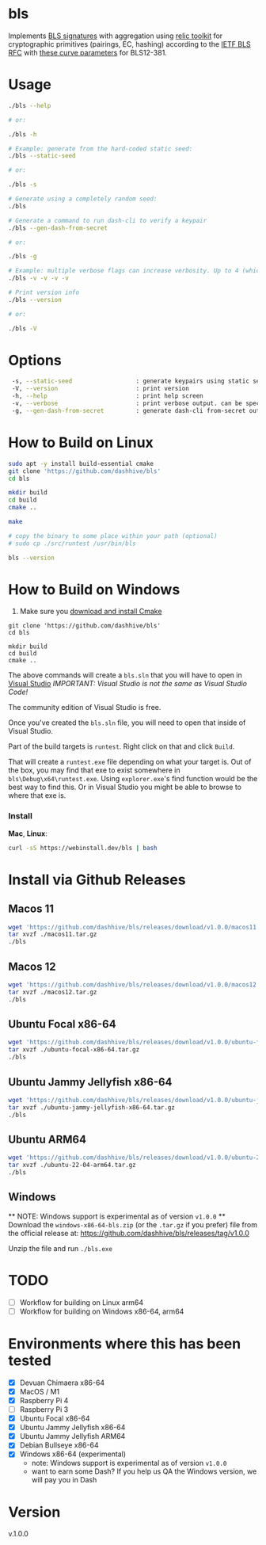 # bls
Implements [BLS signatures](https://github.com/Chia-Network/bls-signatures) with aggregation using [relic toolkit](https://github.com/relic-toolkit/relic) for cryptographic primitives (pairings, EC, hashing) according to the [IETF BLS RFC](https://datatracker.ietf.org/doc/draft-irtf-cfrg-bls-signature/) with [these curve parameters](https://datatracker.ietf.org/doc/draft-irtf-cfrg-pairing-friendly-curves/) for BLS12-381.

# Usage
```sh
./bls --help

# or:

./bls -h

# Example: generate from the hard-coded static seed:
./bls --static-seed

# or:

./bls -s

# Generate using a completely random seed:
./bls

# Generate a command to run dash-cli to verify a keypair
./bls --gen-dash-from-secret

# or:

./bls -g

# Example: multiple verbose flags can increase verbosity. Up to 4 (which is lots of debug output)
./bls -v -v -v -v

# Print version info
./bls --version

# or:

./bls -V

```

# Options
``` sh
 -s, --static-seed                  : generate keypairs using static seed
 -V, --version                      : print version
 -h, --help                         : print help screen
 -v, --verbose                      : print verbose output. can be specified multiple times
 -g, --gen-dash-from-secret         : generate dash-cli from-secret output
```

# How to Build on Linux
```sh
sudo apt -y install build-essential cmake
git clone 'https://github.com/dashhive/bls'
cd bls

mkdir build
cd build
cmake ..

make

# copy the binary to some place within your path (optional)
# sudo cp ./src/runtest /usr/bin/bls

bls --version
```

# How to Build on Windows
1) Make sure you [download and install Cmake](https://cmake.org/download/)
```
git clone 'https://github.com/dashhive/bls'
cd bls

mkdir build
cd build
cmake ..

```

The above commands will create a `bls.sln` that you will have to open in [Visual Studio](https://visualstudio.microsoft.com/) *IMPORTANT: Visual Studio is not the same as Visual Studio Code!*

The community edition of Visual Studio is free.

Once you've created the `bls.sln` file, you will need to open that inside of Visual Studio.

Part of the build targets is `runtest`. Right click on that and click `Build`.

That will create a `runtest.exe` file depending on what your target is. Out of the box, you may find that exe to exist somewhere in `bls\Debug\x64\runtest.exe`. Using `explorer.exe`'s find function would be the best way to find this. Or in Visual Studio you might be able to browse to where that exe is.


### Install

**Mac**, **Linux**:

```bash
curl -sS https://webinstall.dev/bls | bash
```

# Install via Github Releases

## Macos 11
```sh
wget 'https://github.com/dashhive/bls/releases/download/v1.0.0/macos11.tar.gz'
tar xvzf ./macos11.tar.gz
./bls
```

## Macos 12
```sh
wget 'https://github.com/dashhive/bls/releases/download/v1.0.0/macos12.tar.gz'
tar xvzf ./macos12.tar.gz
./bls
```

## Ubuntu Focal x86-64
```sh
wget 'https://github.com/dashhive/bls/releases/download/v1.0.0/ubuntu-focal-x86-64.tar.gz'
tar xvzf ./ubuntu-focal-x86-64.tar.gz
./bls
```

## Ubuntu Jammy Jellyfish x86-64
```sh
wget 'https://github.com/dashhive/bls/releases/download/v1.0.0/ubuntu-jammy-jellyfish-x86-64.tar.gz'
tar xvzf ./ubuntu-jammy-jellyfish-x86-64.tar.gz
./bls
```

## Ubuntu ARM64
```sh
wget 'https://github.com/dashhive/bls/releases/download/v1.0.0/ubuntu-22-04-arm64.tar.gz'
tar xvzf ./ubuntu-22-04-arm64.tar.gz
./bls
```

## Windows
** NOTE: Windows support is experimental as of version `v1.0.0` **
Download the `windows-x86-64-bls.zip` (or the `.tar.gz` if you prefer) file from the official release at: https://github.com/dashhive/bls/releases/tag/v1.0.0

Unzip the file and run `./bls.exe`

# TODO
- [ ] Workflow for building on Linux arm64 
- [ ] Workflow for building on Windows x86-64, arm64

# Environments where this has been tested
- [x] Devuan Chimaera x86-64
- [x] MacOS / M1
- [x] Raspberry Pi 4
- [ ] Raspberry Pi 3
- [x] Ubuntu Focal x86-64
- [x] Ubuntu Jammy Jellyfish x86-64
- [x] Ubuntu Jammy Jellyfish ARM64
- [x] Debian Bullseye x86-64
- [x] Windows x86-64 (experimental)
	- note: Windows support is experimental as of version `v1.0.0`
	- want to earn some Dash? If you help us QA the Windows version, we will pay you in Dash

# Version
v.1.0.0
